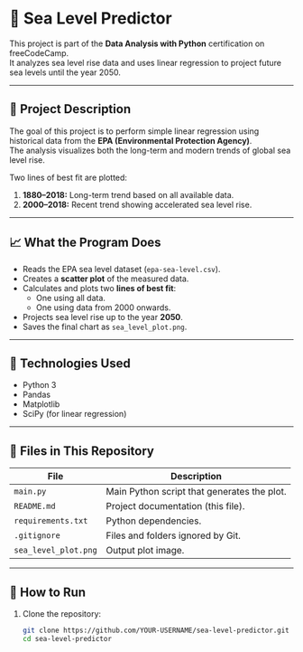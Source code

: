 # 🌊 Sea Level Predictor

This project is part of the **Data Analysis with Python** certification on freeCodeCamp.  
It analyzes sea level rise data and uses linear regression to project future sea levels until the year 2050.

---

## 🧠 Project Description

The goal of this project is to perform simple linear regression using historical data from the **EPA (Environmental Protection Agency)**.  
The analysis visualizes both the long-term and modern trends of global sea level rise.

Two lines of best fit are plotted:
1. **1880–2018:** Long-term trend based on all available data.
2. **2000–2018:** Recent trend showing accelerated sea level rise.

---

## 📈 What the Program Does

- Reads the EPA sea level dataset (`epa-sea-level.csv`).
- Creates a **scatter plot** of the measured data.
- Calculates and plots two **lines of best fit**:
  - One using all data.
  - One using data from 2000 onwards.
- Projects sea level rise up to the year **2050**.
- Saves the final chart as `sea_level_plot.png`.

---

## 🧰 Technologies Used

- Python 3  
- Pandas  
- Matplotlib  
- SciPy (for linear regression)

---

## 📂 Files in This Repository

| File | Description |
|------|--------------|
| `main.py` | Main Python script that generates the plot. |
| `README.md` | Project documentation (this file). |
| `requirements.txt` | Python dependencies. |
| `.gitignore` | Files and folders ignored by Git. |
| `sea_level_plot.png` | Output plot image. |

---

## 🚀 How to Run

1. Clone the repository:
   ```bash
   git clone https://github.com/YOUR-USERNAME/sea-level-predictor.git
   cd sea-level-predictor
